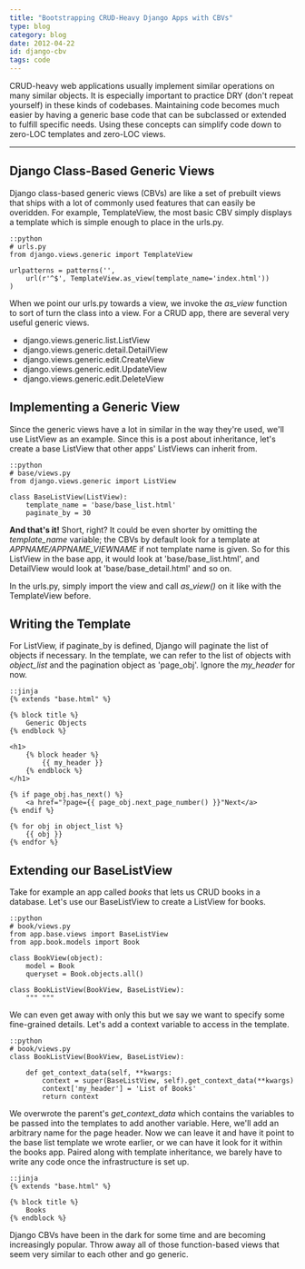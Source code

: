 ```yaml
---
title: "Bootstrapping CRUD-Heavy Django Apps with CBVs"
type: blog
category: blog
date: 2012-04-22
id: django-cbv
tags: code
---
```


CRUD-heavy web applications usually implement similar operations on many
similar objects. It is especially important to practice DRY (don't repeat
yourself) in these kinds of codebases. Maintaining code becomes much easier
by having a generic base code that can be subclassed or extended to fulfill
specific needs. Using these concepts can simplify code down to zero-LOC
templates and zero-LOC views.

---

## Django Class-Based Generic Views

Django class-based generic views (CBVs) are like a set of prebuilt views
that ships with a lot of commonly used features that can easily be
overidden. For example, TemplateView, the most basic CBV simply displays a
template which is simple enough to place in the urls.py.

    ::python
    # urls.py
    from django.views.generic import TemplateView

    urlpatterns = patterns('',
        url(r'^$', TemplateView.as_view(template_name='index.html'))
    )

When we point our urls.py towards a view, we invoke the *as_view* function
to sort of turn the class into a view. For a CRUD app, there are several
very useful generic views.

- django.views.generic.list.ListView
- django.views.generic.detail.DetailView
- django.views.generic.edit.CreateView
- django.views.generic.edit.UpdateView
- django.views.generic.edit.DeleteView

## Implementing a Generic View

Since the generic views have a lot in similar in the way they're used,
we'll use ListView as an example. Since this is a post about inheritance,
let's create a base ListView that other apps' ListViews can inherit from.

    ::python
    # base/views.py
    from django.views.generic import ListView

    class BaseListView(ListView):
        template_name = 'base/base_list.html'
        paginate_by = 30

**And that's it!** Short, right? It could be even shorter by omitting the
*template_name* variable; the CBVs by default look for a template at
*APPNAME/APPNAME_VIEWNAME* if not template name is given. So for this
ListView in the base app, it would look at 'base/base\_list.html', and
DetailView would look at 'base/base\_detail.html' and so on.

In the urls.py, simply import the view and call *as_view()* on it like with
the TemplateView before.

## Writing the Template

For ListView, if paginate\_by is defined, Django will paginate the list of
objects if necessary. In the template, we can refer to the list of objects
with *object\_list* and the pagination object as 'page\_obj'. Ignore the
*my\_header* for now.

    ::jinja
    {% extends "base.html" %}

    {% block title %}
        Generic Objects
    {% endblock %}

    <h1>
        {% block header %}
            {{ my_header }}
        {% endblock %}
    </h1>

    {% if page_obj.has_next() %}
        <a href="?page={{ page_obj.next_page_number() }}"Next</a>
    {% endif %}

    {% for obj in object_list %}
        {{ obj }}
    {% endfor %}

## Extending our BaseListView

Take for example an app called *books* that lets us CRUD books in a
database. Let's use our BaseListView to create a ListView for books.

    ::python
    # book/views.py
    from app.base.views import BaseListView
    from app.book.models import Book

    class BookView(object):
        model = Book
        queryset = Book.objects.all()

    class BookListView(BookView, BaseListView):
        """ """

We can even get away with only this but we say we want to specify some
fine-grained details.  Let's add a context variable to access in the
template.

    ::python
    # book/views.py
    class BookListView(BookView, BaseListView):

        def get_context_data(self, **kwargs:
            context = super(BaseListView, self).get_context_data(**kwargs)
            context['my_header'] = 'List of Books'
            return context

We overwrote the parent's *get_context_data* which contains the variables
to be passed into the templates to add another variable. Here, we'll add an
arbitrary name for the page header. Now we can leave it and have it point
to the base list template we wrote earlier, or we can have it look for it
within the books app.  Paired along with template inheritance, we barely
have to write any code once the infrastructure is set up.

    ::jinja
    {% extends "base.html" %}

    {% block title %}
        Books
    {% endblock %}

Django CBVs have been in the dark for some time and are becoming
increasingly popular. Throw away all of those function-based views that
seem very similar to each other and go generic.

